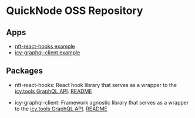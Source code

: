 

# QuickNode OSS Repository

## Apps

- [nft-react-hooks example](./packages/apps/examples/nft-react-hooks)
- [icy-graphql-client example](./packages/apps/examples/icy-graphql-client/)

## Packages

- nft-react-hooks: React hook library that serves as a wrapper to the [icy.tools GraphQL API](https://developers.icy.tools). [README](./packages/libs/ui/nft-react-hooks/README.md)

- icy-graphql-client: Framework agnostic library that serves as a wrapper to the [icy.tools GraphQL API](https://developers.icy.tools). [README](./packages/libs/api/icy-graphql-client/README.md)
